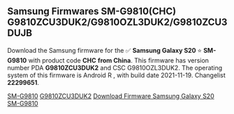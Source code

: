 <h2>Samsung Firmwares SM-G9810(CHC) G9810ZCU3DUK2/G9810OZL3DUK2/G9810ZCU3DUJB</h2>
Download the Samsung firmware for the ✅ <strong>Samsung Galaxy S20 </strong> ⭐ <strong>SM-G9810</strong> with product code <strong>CHC</strong> <strong> from China</strong>. This firmware has version number PDA <strong>G9810ZCU3DUK2</strong> and CSC G9810OZL3DUK2. The operating system of this firmware is Android R , with build date 2021-11-19. Changelist <strong>22299651</strong>.


[SM-G9810](https://samfirm.shop/samsung/model/SM-G9810)
[G9810ZCU3DUK2](https://samfirm.shop/samsung/pda/G9810ZCU3DUK2)
[Download Firmware Samsung Galaxy S20 SM-G9810](https://samfirm.shop/samsung/firmware/475416)
